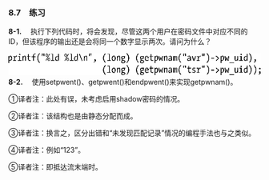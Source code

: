 ### 8.7　练习

**8-1.** 　执行下列代码时，将会发现，尽管这两个用户在密码文件中对应不同的ID，但该程序的输出还是会将同一个数字显示两次。请问为什么？



![189.png](../images/189.png)
**8-2.** 　使用setpwent()、getpwent()和endpwent()来实现getpwnam()。

①译者注：此处有误，未考虑启用shadow密码的情况。

②译者注：该结构也是由静态分配而成。

③译者注：换言之，区分出错和“未发现匹配记录”情况的编程手法也与之类似。

④译者注：例如“123”。

⑤译者注：即抵达流末端时。



